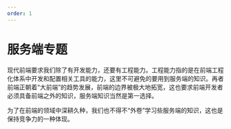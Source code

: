 ```yaml
---
order: 1
---
```


# 服务端专题

现代前端要求我们除了有开发能力，还要有工程能力。工程能力指的是在前端工程化体系中开发和配置相关工具的能力，这里不可避免的要用到服务端的知识。再者前端正朝着“大前端”的趋势发展，前端的边界被极大地拓宽，这也要求前端开发者必须具备前端之外的知识，服务端知识当然是第一选择。

为了在前端的领域中深耕久种，我们也不得不“外卷”学习些服务端的知识，这也是保持竞争力的一种体现。
